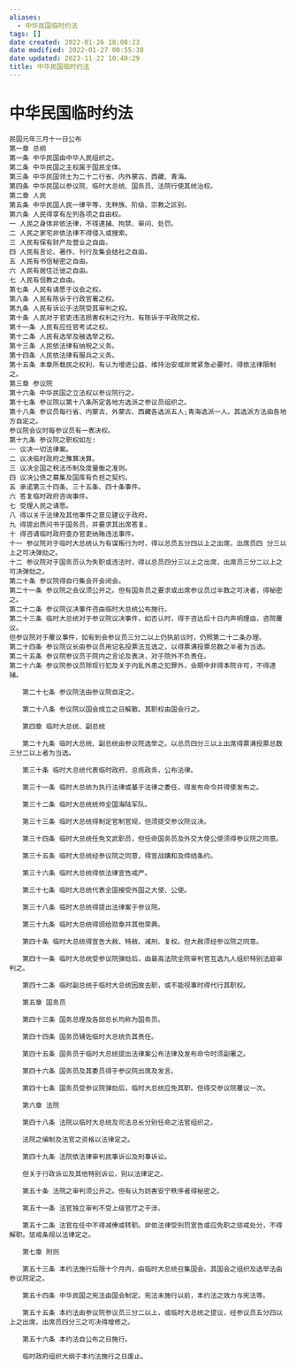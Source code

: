 ```yaml
---
aliases:
  - 中华民国临时约法
tags: []
date created: 2022-01-26 18:08:23
date modified: 2022-01-27 00:55:38
date updated: 2023-11-22 10:40:29
title: 中华民国临时约法
---
```


# 中华民国临时约法

    民国元年三月十一日公布
    第一章 总纲
    第一条 中华民国由中华人民组织之。
    第二条 中华民国之主权属于国民全体。
    第三条 中华民国领土为二十二行省、内外蒙古、西藏、青海。
    第四条 中华民国以参议院、临时大总统、国务员、法院行使其统治权。
    第二章 人民
    第五条 中华民国人民一律平等，无种族、阶级、宗教之区别。
    第六条 人民得享有左列各项之自由权。
    一 人民之身体非依法律，不得逮捕、拘禁、审问、处罚。
    二 人民之家宅非依法律不得侵入或搜索。
    三 人民有保有财产及营业之自由。
    四 人民有言论、著作、刊行及集会结社之自由。
    五 人民有书信秘密之自由。
    六 人民有居住迁徙之自由。
    七 人民有信教之自由。
    第七条 人民有请愿于议会之权。
    第八条 人民有陈诉于行政官署之权。
    第九条 人民有诉讼于法院受其审判之权。
    第十条 人民对于官吏违法损害权利之行为，有陈诉于平政院之权。
    第十一条 人民有应任官考试之权。
    第十二条 人民有选举及被选举之权。
    第十三条 人民依法律有纳税之义务。
    第十四条 人民依法律有服兵之义务。
    第十五条 本章所载民之权利，有认为增进公益、维持治安或非常紧急必要时，得依法律限制之。
    第三章 参议院
    第十六条 中华民国之立法权以参议院行之。
    第十七条 参议院以第十八条所定各地方选派之参议员组织之。
    第十八条 参议员每行省、内蒙古、外蒙古、西藏各选派五人;青海选派一人。其选派方法由各地方自定之。
    参议院会议时每参议员有一表决权。
    第十九条 参议院之职权如左:
    一 议决一切法律案。
    二 议决临时政府之豫算决算。
    三 议决全国之税法币制及度量衡之准则。
    四 议决公债之募集及国库有负担之契约。
    五 承诺第三十四条、三十五条、四十条事件。
    六 答复临时政府咨询事件。
    七 受理人民之请愿。
    八 得以关于法律及其他事件之意见建议于政府。
    九 得提出质问书于国务员，并要求其出席答复。
    十 得咨请临时政府查办官吏纳贿违法事件。
    十一 参议院对于临时大总统认为有谋叛行为时，得以总员五分四以上之出席，出席员四 分三以上之可决弹劾之。
    十二 参议院对于国务员认为失职或违法时，得以总员四分三以上之出席，出席员三分二以上之可决弹劾之。
    第二十条 参议院得自行集会开会闭会。
    第二十一条 参议院之会议须公开之。但有国务员之要求或出席参议员过半数之可决者，得秘密之。
    第二十二条 参议院议决事件咨由临时大总统公布施行。
    第二十三条 临时大总统对于参议院议决事件，如否认时，得于咨达后十日内声明理由，咨院覆议。
    但参议院对于覆议事件，如有到会参议员三分二以上仍执前议时，仍照第二十二条办理。
    第二十四条 参议院议长由参议员用记名投票法互选之，以得票满投票总数之半者为当选。
    第二十五条 参议院参议员于院内之言论及表决，对于院外不负责任。
    第二十六条 参议院参议员除现行犯及关于内乱外患之犯罪外，会期中非得本院许可，不得逮捕。

    　　第二十七条 参议院法由参议院自定之。

    　　第二十八条 参议院以国会成立之日解散。其职权由国会行之。

    　　第四章 临时大总统、副总统

    　　第二十九条 临时大总统、副总统由参议院选举之。以总员四分三以上出席得票满投票总数三分二以上者为当选。

    　　第三十条 临时大总统代表临时政府，总揽政务，公布法律。

    　　第三十一条 临时大总统为执行法律或基于法律之委任，得发布命令并得使发布之。

    　　第三十二条 临时大总统统帅全国海陆军队。

    　　第三十三条 临时大总统得制定官制官规，但须提交参议院议决。

    　　第三十四条 临时大总统任免文武职员，但任命国务员及外交大使公使须得参议院之同意。

    　　第三十五条 临时大总统经参议院之同意，得宣战媾和及缔结条约。

    　　第三十六条 临时大总统得依法律宣告戒严。

    　　第三十七条 临时大总统代表全国接受外国之大使、公使。

    　　第三十八条 临时大总统得提出法律案于参议院。

    　　第三十九条 临时大总统得颁给勋章并其他荣典。

    　　第四十条 临时大总统得宣告大赦、特赦、减刑、复权。但大赦须经参议院之同意。

    　　第四十一条 临时大总统受参议院弹劾后，由最高法院全院审判官互选九人组织特别法庭审判之。

    　　第四十二条 临时副总统于临时大总统因故去职，或不能视事时得代行其职权。

    　　第五章 国务员

    　　第四十三条 国务总理及各部总长均称为国务员。

    　　第四十四条 国务员辅佐临时大总统负其责任。

    　　第四十五条 国务员于临时大总统提出法律案公布法律及发布命令时须副署之。

    　　第四十六条 国务员及其委员得于参议院出席及发言。

    　　第四十七条 国务员受参议院弹劾后，临时大总统应免其职。但得交参议院覆议一次。

    　　第六章 法院

    　　第四十八条 法院以临时大总统及司法总长分别任命之法官组织之。

    　　法院之编制及法官之资格以法律定之。

    　　第四十九条 法院依法律审判民事诉讼及刑事诉讼。

    　　但关于行政诉讼及其他特别诉讼，别以法律定之。

    　　第五十条 法院之审判须公开之。但有认为妨害安宁秩序者得秘密之。

    　　第五十一条 法官独立审判不受上级官厅之干涉。

    　　第五十二条 法官在任中不得减俸或转职。非依法律受刑罚宣告或应免职之惩戒处分，不得解职。惩戒条规以法律定之。

    　　第七章 附则

    　　第五十三条 本约法施行后限十个月内，由临时大总统召集国会。其国会之组织及选举法由参议院定之。

    　　第五十四条 中华民国之宪法由国会制定。宪法未施行以前，本约法之效力与宪法等。

    　　第五十五条 本约法由参议院参议员三分二以上，或临时大总统之提议，经参议员五分四以上之出席，出席员四分三之可决得增修之。

    　　第五十六条 本约法自公布之日施行。

    　　临时政府组织大纲于本约法施行之日废止。
